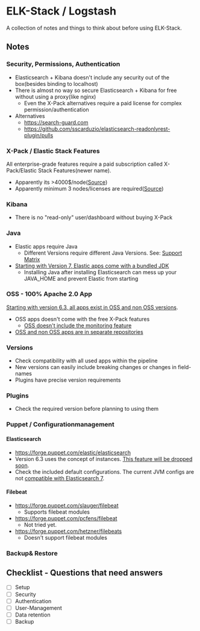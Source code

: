 # ELK-Stack / Logstash

A collection of notes and things to think about before using ELK-Stack.

## Notes
### Security, Permissions, Authentication
- Elasticsearch + Kibana doesn't include any security out of the box(besides binding to localhost)
- There is almost no way so secure Elasticsearch + Kibana for free without using a proxy(like nginx)
     -  Even the X-Pack alternatives require a paid license for complex permission/authentication
- Alternatives
    - https://search-guard.com
    - https://github.com/sscarduzio/elasticsearch-readonlyrest-plugin/pulls
  
### X-Pack / Elastic Stack Features
All enterprise-grade features require a paid subscription called X-Pack/Elastic Stack Features(newer name).
- Apparently its >4000$/node([Source](https://www.reddit.com/r/elasticsearch/comments/62n2h6/pricing_for_xpack_gold/))
- Apparently minimum 3 nodes/licenses are required([Source](https://www.reddit.com/r/elasticsearch/comments/62n2h6/pricing_for_xpack_gold/))

### Kibana
- There is no "read-only" user/dashboard without buying X-Pack

### Java
- Elastic apps require Java
    - Different Versions require different Java Versions. See: [Support Matrix](https://www.elastic.co/support/matrix#matrix_jvm)
- [Starting with Version 7, Elastic apps come with a bundled JDK](https://www.elastic.co/de/blog/elasticsearch-7-0-0-released)
    - Installing Java after installing Elasticsearch can mess up your JAVA_HOME and prevent Elastic from starting
    
### OSS - 100% Apache 2.0 App
[Starting with version 6.3, all apps exist in OSS and non OSS versions](https://www.elastic.co/de/products/x-pack/open).
- OSS apps doesn't come with the free X-Pack features
    - [OSS doesn't include the monitoring feature](https://www.elastic.co/guide/en/kibana/current/monitoring-settings-kb.html)
- [OSS and non OSS apps are in separate repositories](https://www.elastic.co/guide/en/elasticsearch/reference/current/deb.html)


### Versions
- Check compatibility with all used apps within the pipeline
- New versions can easily include breaking changes or changes in field-names
- Plugins have precise version requirements

### Plugins
- Check the required version before planning to using them

### Puppet / Configurationmanagement
#### Elasticsearch
- https://forge.puppet.com/elastic/elasticsearch
- Version 6.3 uses the concept of instances. [This feature will be dropped soon](https://github.com/elastic/puppet-elasticsearch/issues/1025).
- Check the included default configurations. The current JVM configs are not [compatible with Elasticsearch 7](https://github.com/elastic/puppet-elasticsearch/issues/1032).

#### Filebeat
- https://forge.puppet.com/slauger/filebeat
    - Supports filebeat modules
- https://forge.puppet.com/pcfens/filebeat
    - Not tried yet.
- https://forge.puppet.com/hetzner/filebeats
    - Doesn't support filebeat modules
    
### Backup& Restore


## Checklist - Questions that need answers
- [ ] Setup
- [ ] Security
- [ ] Authentication
- [ ] User-Management
- [ ] Data retention
- [ ] Backup
